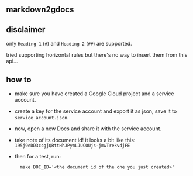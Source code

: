 markdown2gdocs
---

## disclaimer

only `Heading 1` (`#`) and `Heading 2` (`##`) are supported.

tried supporting horizontal rules but there's no way to insert them from this api...

## how to

- make sure you have created a Google Cloud project and a service account.

- create a key for the service account and export it as json, save it to `service_account.json`.

- now, open a new Docs and share it with the service account. 

- take note of its document id! it looks a bit like this: `195j9eDD3ccgjQRttHhJPymLJUCOUjs-jmwTrekvdjFE`

- then for a test, run:

        make DOC_ID='<the document id of the one you just created>'
